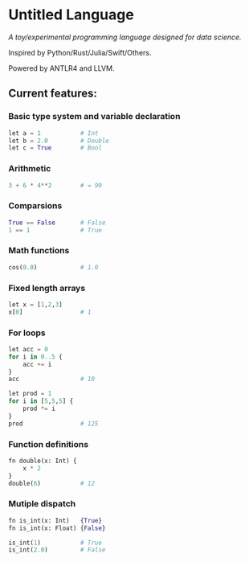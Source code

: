 # Untitled Language

*A toy/experimental programming language designed for data science.*

Inspired by Python/Rust/Julia/Swift/Others.

Powered by ANTLR4 and LLVM.

## Current features:

### Basic type system and variable declaration
```python
let a = 1           # Int
let b = 2.0         # Double
let c = True        # Bool
```

### Arithmetic
```python
3 + 6 * 4**2        # = 99
```

### Comparsions
```python
True == False       # False
1 == 1              # True
```

### Math functions
```python
cos(0.0)            # 1.0
```

### Fixed length arrays
```python
let x = [1,2,3]
x[0]                # 1
```

### For loops
```python
let acc = 0
for i in 0..5 {
    acc += i
}
acc                 # 10
```

```python
let prod = 1
for i in [5,5,5] {
    prod *= i
}
prod                # 125
```


### Function definitions
```python
fn double(x: Int) {
    x * 2
}
double(6)           # 12
```


### Mutiple dispatch
```python
fn is_int(x: Int)   {True}
fn is_int(x: Float) {False}

is_int(1)           # True
is_int(2.0)         # False
```